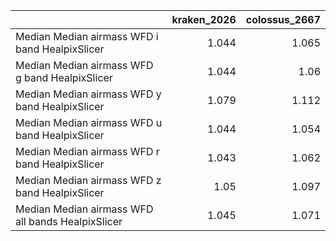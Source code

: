 |                                                   |   kraken_2026 |   colossus_2667 |
|:--------------------------------------------------|--------------:|----------------:|
| Median Median airmass WFD i band HealpixSlicer    |         1.044 |           1.065 |
| Median Median airmass WFD g band HealpixSlicer    |         1.044 |           1.06  |
| Median Median airmass WFD y band HealpixSlicer    |         1.079 |           1.112 |
| Median Median airmass WFD u band HealpixSlicer    |         1.044 |           1.054 |
| Median Median airmass WFD r band HealpixSlicer    |         1.043 |           1.062 |
| Median Median airmass WFD z band HealpixSlicer    |         1.05  |           1.097 |
| Median Median airmass WFD all bands HealpixSlicer |         1.045 |           1.071 |

